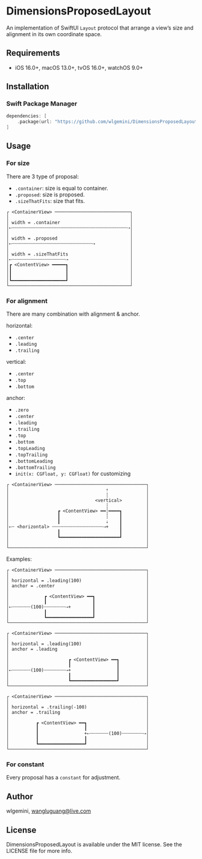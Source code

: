 # DimensionsProposedLayout

An implementation of SwiftUI `Layout` protocol that arrange a view’s size and alignment in its own coordinate space.

## Requirements

- iOS 16.0+, macOS 13.0+, tvOS 16.0+, watchOS 9.0+

## Installation
### Swift Package Manager

```swift
dependencies: [
    .package(url: "https://github.com/wlgemini/DimensionsProposedLayout.git", .upToNextMajor(from: "1.0.0"))
]
```

## Usage

### For size

There are 3 type of proposal: 

- `.container`: size is equal to container.
- `.proposed`: size is proposed.
- `.sizeThatFits`: size that fits.

```graph
┌ <ContainerView> ────────────────────────────┐
│                                             │
│ width = .container                          │
│⇠┄┄┄┄┄┄┄┄┄┄┄┄┄┄┄┄┄┄┄┄┄┄┄┄┄┄┄┄┄┄┄┄┄┄┄┄┄┄┄┄┄┄┄⇢│
│                                             │
│ width = .proposed                           │
│⇠┄┄┄┄┄┄┄┄┄┄┄┄┄┄┄┄┄┄┄┄┄┄┄┄┄┄┄┄┄┄⇢             │
│                                             │
│ width = .sizeThatFits                       │
│⇠┄┄┄┄┄┄┄┄┄┄┄┄┄┄┄┄┄┄┄┄⇢                       │
│┏ <ContentView> ━━━━━┓                       │
│┃                    ┃                       │
│┃                    ┃                       │
│┗━━━━━━━━━━━━━━━━━━━━┛                       │
└─────────────────────────────────────────────┘
```

### For alignment

There are many combination with alignment & anchor.

horizontal:

- `.center`
- `.leading`
- `.trailing`

vertical:

- `.center`
- `.top`
- `.bottom`

anchor:

- `.zero`
- `.center`
- `.leading`
- `.trailing`
- `.top`
- `.bottom`
- `.topLeading`
- `.topTrailing`
- `.bottomLeading`
- `.bottomTrailing`
- `init(x: CGFloat, y: CGFloat)` for customizing

```graph
┌ <ContainerView> ──────────────────────────────────┐
│                                    ⇡              │
│                                    ┆              │
│                                <vertical>         │
│                                    ┆              │
│                  ┏ <ContentView> ━━┆━━━━┓         │
│                  ┃                 ┆    ┃         │
│                  ┃                 ⇣    ┃         │
│⇠┄ <horizontal> ┄┄┄┄┄┄┄┄┄┄┄┄┄┄┄┄┄┄┄⇢+    ┃         │
│                  ┃                      ┃         │
│                  ┗━━━━━━━━━━━━━━━━━━━━━━┛         │
│                                                   │
└───────────────────────────────────────────────────┘
```

Examples:

```graph
┌ <ContainerView> ──────────────────────────────────┐
│                                                   │
│ horizontal = .leading(100)                        │
│ anchor = .center                                  │
│                                                   │
│             ┏ <ContentView> ━━┓                   │
│             ┃                 ┃                   │
│⇠┄┄┄┄┄┄┄(100)┄┄┄┄┄┄┄┄⇢+        ┃                   │
│             ┃                 ┃                   │
│             ┗━━━━━━━━━━━━━━━━━┛                   │
└───────────────────────────────────────────────────┘

┌ <ContainerView> ──────────────────────────────────┐
│                                                   │
│ horizontal = .leading(100)                        │
│ anchor = .leading                                 │
│                                                   │
│                      ┏ <ContentView> ━━┓          │
│                      ┃                 ┃          │
│⇠┄┄┄┄┄┄┄(100)┄┄┄┄┄┄┄┄⇢+                 ┃          │
│                      ┃                 ┃          │
│                      ┗━━━━━━━━━━━━━━━━━┛          │
└───────────────────────────────────────────────────┘

┌ <ContainerView> ──────────────────────────────────┐
│                                                   │
│ horizontal = .trailing(-100)                      │
│ anchor = .trailing                                │
│                                                   │
│          ┏ <ContentView> ━━┓                      │
│          ┃                 ┃                      │
│          ┃                 +⇠┄┄┄┄┄┄┄(100)┄┄┄┄┄┄┄┄⇢│
│          ┃                 ┃                      │
│          ┗━━━━━━━━━━━━━━━━━┛                      │
└───────────────────────────────────────────────────┘
``` 

### For constant

Every proposal has a `constant` for adjustment.

## Author

wlgemini, wangluguang@live.com

## License

DimensionsProposedLayout is available under the MIT license. See the LICENSE file for more info.
